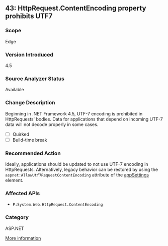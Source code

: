 ## 43: HttpRequest.ContentEncoding property prohibits UTF7

### Scope
Edge

### Version Introduced
4.5

### Source Analyzer Status
Available

### Change Description
Beginning in .NET Framework 4.5, UTF-7 encoding is prohibited in HttpRequests' bodies. Data for applications that depend on incoming UTF-7 data will not decode properly in some cases.

- [ ] Quirked
- [ ] Build-time break

### Recommended Action
Ideally, applications should be updated to not use UTF-7 encoding in HttpRequests. Alternatively, legacy behavior can be restored by using the `aspnet:AllowUtf7RequestContentEncoding` attribute of the [appSettings](https://msdn.microsoft.com/en-us/library/hh975440(v=vs.110).aspx) element.

### Affected APIs
* `P:System.Web.HttpRequest.ContentEncoding`

### Category
ASP.NET

[More information](https://msdn.microsoft.com/en-us/library/hh367887(v=vs.110).aspx#asp)
